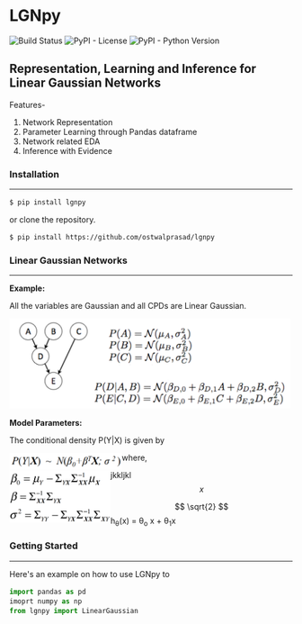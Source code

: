 # LGNpy

![Build Status](https://travis-ci.org/ostwalprasad/lgnpy.svg?branch=master) ![PyPI - License](https://img.shields.io/pypi/l/lgnpy) ![PyPI - Python Version](https://img.shields.io/pypi/pyversions/lgnpy)

## Representation, Learning and Inference for Linear Gaussian Networks

Features-
1. Network Representation
2. Parameter Learning through Pandas dataframe
3. Network related EDA
4. Inference with Evidence

### Installation

_______

```bash
$ pip install lgnpy
```

or clone the repository.

```bash
$ pip install https://github.com/ostwalprasad/lgnpy
```



### Linear Gaussian Networks

______________

**Example:**

 All the variables are Gaussian and all CPDs are Linear Gaussian. 

<a href="url"><img src="docs/images/sample_network.png" width="500" ></a>



**Model Parameters:**

The conditional density P(Y|X) is given by

<img src="docs/images/cpd.png" align="left" width="200" >



where,



<img src="docs/images/betas.png" align="left" width="180" >

jkkljkl
$$
x
$$

$$
\sqrt{2}
$$
  h<sub>&theta;</sub>(x) = &theta;<sub>o</sub> x + &theta;<sub>1</sub>x

### Getting Started

________

Here's an example on how to use LGNpy to 

```python
import pandas as pd
imoprt numpy as np
from lgnpy import LinearGaussian


```









